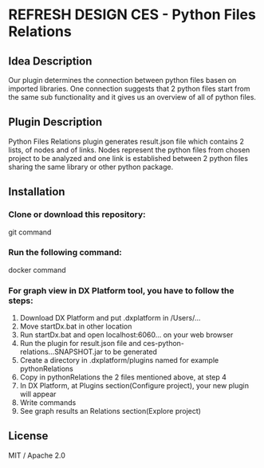 # REFRESH DESIGN    CES - Python Files Relations

## Idea Description

Our plugin determines the connection between python files basen on imported libraries. One connection suggests that 2 python files start from the same sub functionality and it gives us an overview of all of python files.

## Plugin Description

Python Files Relations plugin generates result.json file which contains 2 lists, of nodes and of links. Nodes represent the python files from chosen project to be analyzed and one link is established between 2 python files sharing the same library or other python package. 

## Installation

### Clone or download this repository:
   git command
### Run the following command:
   docker command  
### For graph view in DX Platform tool, you have to follow the steps:
   1. Download DX Platform and put .dxplatform in /Users/...
   2. Move startDx.bat in other location
   3. Run startDx.bat and open localhost:6060... on your web browser
   4. Run the plugin for result.json file and ces-python-relations...SNAPSHOT.jar to be generated
   5. Create a directory in .dxplatform/plugins named for example pythonRelations
   6. Copy in pythonRelations the 2 files mentioned above, at step 4
   7. In DX Platform, at Plugins section(Configure project), your new plugin will appear
   8. Write commands
   9. See graph results an Relations section(Explore project)
   
## License
MIT / Apache 2.0


